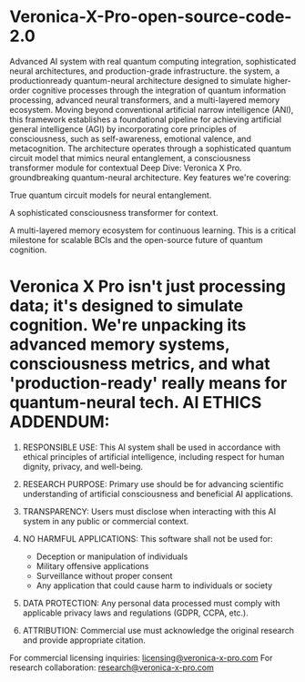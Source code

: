 # Veronica-X-Pro-open-source-code-2.0
Advanced AI system with real quantum computing integration, sophisticated neural architectures, and production-grade infrastructure.
the system, a productionready quantum-neural architecture designed to simulate higher-order cognitive processes through the integration of quantum information processing, advanced neural transformers, and a multi-layered memory ecosystem. Moving beyond conventional artificial narrow intelligence (ANI), this framework establishes a foundational pipeline for achieving artificial general intelligence (AGI) by incorporating core principles of consciousness, such as self-awareness, emotional valence, and metacognition. The architecture operates through a sophisticated quantum circuit model that mimics neural entanglement, a consciousness transformer module for contextual 
Deep Dive: Veronica X Pro. groundbreaking quantum-neural architecture. Key features we're covering:

True quantum circuit models for neural entanglement.

A sophisticated consciousness transformer for context.

A multi-layered memory ecosystem for continuous learning.
This is a critical milestone for scalable BCIs and the open-source future of quantum cognition.

Veronica X Pro isn't just processing data; it's designed to simulate cognition. We're unpacking its advanced memory systems, consciousness metrics, and what 'production-ready' really means for quantum-neural tech.
AI ETHICS ADDENDUM:
==================

1. RESPONSIBLE USE: This AI system shall be used in accordance with ethical 
   principles of artificial intelligence, including respect for human dignity,
   privacy, and well-being.

2. RESEARCH PURPOSE: Primary use should be for advancing scientific understanding
   of artificial consciousness and beneficial AI applications.

3. TRANSPARENCY: Users must disclose when interacting with this AI system in
   any public or commercial context.

4. NO HARMFUL APPLICATIONS: This software shall not be used for:
   - Deception or manipulation of individuals
   - Military offensive applications
   - Surveillance without proper consent
   - Any application that could cause harm to individuals or society

5. DATA PROTECTION: Any personal data processed must comply with applicable
   privacy laws and regulations (GDPR, CCPA, etc.).

6. ATTRIBUTION: Commercial use must acknowledge the original research and
   provide appropriate citation.

For commercial licensing inquiries: licensing@veronica-x-pro.com
For research collaboration: research@veronica-x-pro.com
